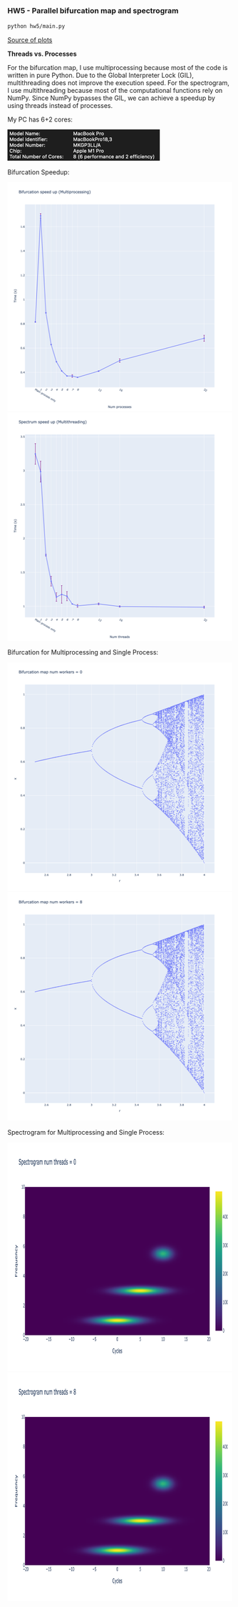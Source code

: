 ### HW5 - Parallel bifurcation map and spectrogram
```bash
python hw5/main.py
```
[Source of plots](out)

**Threads vs. Processes**

For the bifurcation map, I use multiprocessing because most of the code is written in pure Python. Due to the Global Interpreter Lock (GIL), multithreading does not improve the execution speed. For the spectrogram, I use multithreading because most of the computational functions rely on NumPy. Since NumPy bypasses the GIL, we can achieve a speedup by using threads instead of processes.

My PC has 6+2 cores:

<img src="pc_spec.png">

Bifurcation Speedup:

<img src="out/1_bifurcation_speed_up.png" width=512 height=512> <img src="out/2_spectrum_speed_up.png" width=512 height=512>

Bifurcation for Multiprocessing and Single Process:

<img src="out/1_bifurcation_plot_num_workers=0.png" width=512 height=512> <img src="out/1_bifurcation_plot_num_workers=8.png" width=512 height=512>

Spectrogram for Multiprocessing and Single Process:

<img src="out/2_spectrogram_num_threads=0.png" width=512 height=512> <img src="out/2_spectrogram_num_threads=8.png" width=512 height=512>